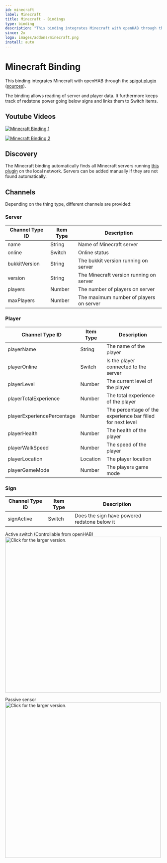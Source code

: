 ```yaml
---
id: minecraft
label: Minecraft
title: Minecraft - Bindings
type: binding
description: "This binding integrates Minecraft with openHAB through the [spigot plugin](https://github.com/ibaton/bukkit-openhab-plugin/releases/download/1.5/OHMinecraft.jar) ([sources](https://github.com/ibaton/bukkit-openhab-plugin/tree/master))."
since: 2x
logo: images/addons/minecraft.png
install: auto
---
```


<!-- Attention authors: Do not edit directly. Please add your changes to the appropriate source repository -->

<!-- {% include base.html %} -->

# Minecraft Binding

This binding integrates Minecraft with openHAB through the [spigot plugin](https://github.com/ibaton/bukkit-openhab-plugin/releases/download/1.5/OHMinecraft.jar) ([sources](https://github.com/ibaton/bukkit-openhab-plugin/tree/master)).

The binding allows reading of server and player data.
It furthermore keeps track of redstone power going below signs and links them to Switch items.

## Youtube Videos

[![Minecraft Binding 1](http://img.youtube.com/vi/TdvkTorzkXU/0.jpg)](https://youtu.be/TdvkTorzkXU)

[![Minecraft Binding 2](http://img.youtube.com/vi/zAyNWmr7byE/0.jpg)](https://youtu.be/zAyNWmr7byE)

## Discovery

The Minecraft binding automatically finds all Minecraft servers running [this plugin](https://github.com/ibaton/bukkit-openhab-plugin/releases/download/1.9/OHMinecraft.jar) on the local network.
Servers can be added manually if they are not found automatically.

## Channels

Depending on the thing type, different channels are provided:

### Server

| Channel Type ID | Item Type | Description                             |
|-----------------|-----------|-----------------------------------------|
| name            | String    | Name of Minecraft server                |
| online          | Switch    | Online status                           |
| bukkitVersion   | String    | The bukkit version running on server    |
| version         | String    | The Minecraft version running on server |
| players         | Number    | The number of players on server         |
| maxPlayers      | Number    | The maximum number of players on server |


### Player

| Channel Type ID            | Item Type | Description                                                |
|----------------------------|-----------|------------------------------------------------------------|
| playerName                 | String    | The name of the player                                     |
| playerOnline               | Switch    | Is the player connected to the server                      |
| playerLevel                | Number    | The current level of the player                            |
| playerTotalExperience      | Number    | The total experience of the player                         |
| playerExperiencePercentage | Number    | The percentage of the experience bar filled for next level |
| playerHealth               | Number    | The health of the player                                   |
| playerWalkSpeed            | Number    | The speed of the player                                    |
| playerLocation             | Location  | The player location                                        |
| playerGameMode             | Number    | The players game mode                                      |


### Sign

| Channel Type ID | Item Type | Description                                  |
|-----------------|-----------|----------------------------------------------|
| signActive      | Switch    | Does the sign have powered redstone below it |


Active switch (Controllable from openHAB)
<a href="https://drive.google.com/uc?export=view&id=0B3UO0c11-Q6hMkNZSjJidGk4b28"><img src="https://drive.google.com/uc?export=view&id=0B3UO0c11-Q6hMkNZSjJidGk4b28" style="width: 500px; max-width: 100%; height: auto" title="Click for the larger version." /></a>

Passive sensor
<a href="https://drive.google.com/uc?export=view&id=0B3UO0c11-Q6hUG1wd3h0MDUzUzQ"><img src="https://drive.google.com/uc?export=view&id=0B3UO0c11-Q6hUG1wd3h0MDUzUzQ" style="width: 500px; max-width: 100%; height: auto" title="Click for the larger version." /></a>
